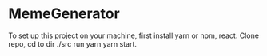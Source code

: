 # MemeGenerator
To set up this project on your machine, first install yarn or npm, react. Clone repo, cd to dir ./src run yarn yarn start.
